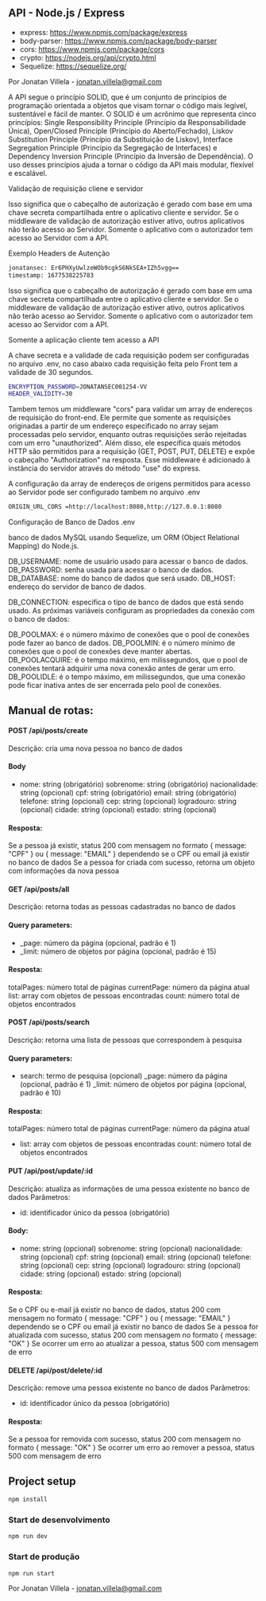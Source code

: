 ## API - Node.js / Express

- express: https://www.npmjs.com/package/express
- body-parser: https://www.npmjs.com/package/body-parser
- cors: https://www.npmjs.com/package/cors
- crypto: https://nodejs.org/api/crypto.html
- Sequelize: https://sequelize.org/

Por Jonatan Villela - jonatan.villela@gmail.com

A API segue o princípio SOLID, que é um conjunto de princípios de programação orientada a objetos que visam tornar o código mais legível, sustentável e fácil de manter. O SOLID é um acrônimo que representa cinco princípios: Single Responsibility Principle (Princípio da Responsabilidade Única), Open/Closed Principle (Princípio do Aberto/Fechado), Liskov Substitution Principle (Princípio da Substituição de Liskov), Interface Segregation Principle (Princípio da Segregação de Interfaces) e Dependency Inversion Principle (Princípio da Inversão de Dependência). O uso desses princípios ajuda a tornar o código da API mais modular, flexível e escalável.



Validação de requisição cliene e servidor

Isso significa que o cabeçalho de autorização é gerado com base em uma chave secreta compartilhada entre o aplicativo cliente e servidor. Se o middleware de validação de autorização estiver ativo, outros aplicativos não terão acesso ao Servidor. Somente o aplicativo com o autorizador tem acesso ao Servidor com a API.

Exemplo Headers de Autenção

```bash
jonatansec: Er6PHXyUwlzeWOb9cgkS6NkSEA+IZh5vgg==
timestamp: 1677538225783
```

Isso significa que o cabeçalho de autorização é gerado com base em uma chave secreta compartilhada entre o aplicativo cliente e servidor. Se o middleware de validação de autorização estiver ativo, outros aplicativos não terão acesso ao Servidor. Somente o aplicativo com o autorizador tem acesso ao Servidor com a API.

Somente a aplicação cliente tem acesso a API

 A chave secreta e a validade de cada requisição podem ser configuradas no arquivo .env, no caso abaixo cada requisição feita pelo Front tem a validade de 30 segundos.
 
```bash
ENCRYPTION_PASSWORD=JONATANSEC001254-VV
HEADER_VALIDITY=30
```




Tambem temos um middleware "cors" para validar um array de endereços de requisição do front-end. Ele permite que somente as requisições originadas a partir de um endereço especificado no array sejam processadas pelo servidor, enquanto outras requisições serão rejeitadas com um erro "unauthorized". Além disso, ele especifica quais métodos HTTP são permitidos para a requisição (GET, POST, PUT, DELETE) e expõe o cabeçalho "Authorization" na resposta. Esse middleware é adicionado à instância do servidor através do método "use" do express.

A configuração da array de endereços de origens permitidos para acesso ao Servidor pode ser configurado tambem no arquivo .env

```bash
ORIGIN_URL_CORS =http://localhost:8080,http://127.0.0.1:8080
```



Configuração de Banco de Dados .env

banco de dados MySQL usando Sequelize, um ORM (Object Relational Mapping) do Node.js.

DB_USERNAME: nome de usuário usado para acessar o banco de dados.
DB_PASSWORD: senha usada para acessar o banco de dados.
DB_DATABASE: nome do banco de dados que será usado.
DB_HOST: endereço do servidor de banco de dados.

DB_CONNECTION: especifica o tipo de banco de dados que está sendo usado.
As próximas variáveis ​​configuram as propriedades da conexão com o banco de dados:

DB_POOLMAX: é o número máximo de conexões que o pool de conexões pode fazer ao banco de dados.
DB_POOLMIN: é o número mínimo de conexões que o pool de conexões deve manter abertas.
DB_POOLACQUIRE: é o tempo máximo, em milissegundos, que o pool de conexões tentará adquirir uma nova conexão antes de gerar um erro.
DB_POOLIDLE: é o tempo máximo, em milissegundos, que uma conexão pode ficar inativa antes de ser encerrada pelo pool de conexões.

## Manual de rotas:

#### POST /api/posts/create

Descrição: cria uma nova pessoa no banco de dados
#### Body
- nome: string (obrigatório)
sobrenome: string (obrigatório)
nacionalidade: string (opcional)
cpf: string (obrigatório)
email: string (obrigatório)
telefone: string (opcional)
cep: string (opcional)
logradouro: string (opcional)
cidade: string (opcional)
estado: string (opcional)

#### Resposta:
Se a pessoa já existir, status 200 com mensagem no formato { message: "CPF" } ou { message: "EMAIL" } dependendo se o CPF ou email já existir no banco de dados
Se a pessoa for criada com sucesso, retorna um objeto com informações da nova pessoa

#### GET /api/posts/all

Descrição: retorna todas as pessoas cadastradas no banco de dados
#### Query parameters:
- _page: número da página (opcional, padrão é 1)
- _limit: número de objetos por página (opcional, padrão é 15)

#### Resposta:
totalPages: número total de páginas
currentPage: número da página atual
list: array com objetos de pessoas encontradas
count: número total de objetos encontrados

#### POST /api/posts/search

Descrição: retorna uma lista de pessoas que correspondem à pesquisa
#### Query parameters:
 - search: termo de pesquisa (opcional)
_page: número da página (opcional, padrão é 1)
_limit: número de objetos por página (opcional, padrão é 10)

#### Resposta:
totalPages: número total de páginas
currentPage: número da página atual
- list: array com objetos de pessoas encontradas
count: número total de objetos encontrados

#### PUT /api/post/update/:id

Descrição: atualiza as informações de uma pessoa existente no banco de dados
Parâmetros:
- id: identificador único da pessoa (obrigatório)
#### Body:
- nome: string (opcional)
sobrenome: string (opcional)
nacionalidade: string (opcional)
cpf: string (opcional)
email: string (opcional)
telefone: string (opcional)
cep: string (opcional)
logradouro: string (opcional)
cidade: string (opcional)
estado: string (opcional)
#### Resposta:
Se o CPF ou e-mail já existir no banco de dados, status 200 com mensagem no formato { message: "CPF" } ou { message: "EMAIL" } dependendo se o CPF ou email já existir no banco de dados
Se a pessoa for atualizada com sucesso, status 200 com mensagem no formato { message: "OK" }
Se ocorrer um erro ao atualizar a pessoa, status 500 com mensagem de erro
#### DELETE /api/post/delete/:id

Descrição: remove uma pessoa existente no banco de dados
Parâmetros:
- id: identificador único da pessoa (obrigatório)
#### Resposta:
Se a pessoa for removida com sucesso, status 200 com mensagem no formato { message: "OK" }
Se ocorrer um erro ao remover a pessoa, status 500 com mensagem de erro


## Project setup

```bash
npm install
```

### Start de desenvolvimento

```bash
npm run dev
```

### Start de produção

```bash
npm run start
```

Por Jonatan Villela - jonatan.villela@gmail.com
